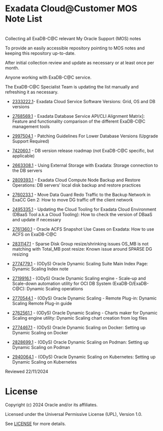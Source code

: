 # Exadata Cloud@Customer MOS Note List

# 
Collecting all ExaDB-C@C relevant My Oracle Support (MOS) notes

To provide an easily accessible repository pointing to MOS notes and keeping this repository up-to-date.

After initial collection review and update as necessary or at least once per month. 

Anyone working with ExaDB-C@C service.

The ExaDB-C@C Specialist Team is updating the list manually and refreshing it as necessary. 

- [2333222.1](https://support.oracle.com/epmos/faces/DocumentDisplay?id=2333222.1)- Exadata Cloud Service Software Versions: Grid, OS and DB versions
  
- [2768569.1](https://support.oracle.com/epmos/faces/DocumentDisplay?id=2768569.1) - Exadata Database Service API/CLI Alignment Matrix]: Feature and functionality comparison of the different ExaDB-C@C management tools

- [2997504.1](https://support.oracle.com/epmos/faces/DocumentDisplay?id=2997504.1) - Patching Guidelines For Lower Database Versions (Upgrade Support Required) 

- [742060.1](https://support.oracle.com/epmos/faces/DocumentDisplay?id=742060.1) - DB version release roadmap (not ExaDB-C@C specific, but applicable)
  
- [2663308.1](https://support.oracle.com/epmos/faces/DocumentDisplay?id=2663308.1) - Using External Storage with Exadata: Storage connection to the DB servers 
  
- [2809393.1](https://support.oracle.com/epmos/faces/DocumentDisplay?id=2809393.1) - Exadata Cloud Compute Node Backup and Restore Operations: DB servers' local disk backup and restore practices

- [2760233.1](https://support.oracle.com/epmos/faces/DocumentDisplay?id=2760233.1) - Move Data Guard Redo Traffic to the Backup Network in ExaCC Gen 2: How to move DG traffic off the client network

- [2495335.1](https://support.oracle.com/epmos/faces/DocumentDisplay?id=2495335.1) - Updating the Cloud Tooling for Exadata Cloud Environment (DBaaS Tool a.k.a Cloud Tooling): How to check the version of DBaaS and update if necessary

- [2761360.1](https://support.oracle.com/epmos/faces/DocumentDisplay?id=2761360.1) - Oracle ACFS Snapshot Use Cases on Exadata: How to use ACFS on ExaDB-C@C

- [2831147.1](https://support.oracle.com/epmos/faces/DocumentDisplay?id=2831147.1) - Sparse Disk Group resize/shrinking issues OS_MB is not matching with Total_MB post resize: Known issue around SPARSE DG resizing

- [2774779.1](https://support.oracle.com/epmos/faces/DocumentDisplay?id=2774779.1) - (ODyS) Oracle Dynamic Scaling Suite Main Index Page: Dynamic Scaling Index note

- [2719916.1](https://support.oracle.com/epmos/faces/DocumentDisplay?id=2719916.1) - (ODyS) Oracle Dynamic Scaling engine - Scale-up and Scale-down automation utility for OCI DB System (ExaDB-D/ExaDB-C@C): Dynamic Scaling operations 

- [2770544.1](https://support.oracle.com/epmos/faces/DocumentDisplay?id=2770544.1) - (ODyS) Oracle Dynamic Scaling - Remote Plug-in: Dynamic Scaling Remote Plug-in guide

- [2762561.1](https://support.oracle.com/epmos/faces/DocumentDisplay?id=2762561.1) - (ODyS) Oracle Dynamic Scaling - Charts maker for Dynamic Scaling engine utility: Dynamic Scaling chart creation from log files

- [2774467.1](https://support.oracle.com/epmos/faces/DocumentDisplay?id=2774467.1) - (ODyS) Oracle Dynamic Scaling on Docker: Setting up Dynamic Scaling on Docker

- [2828699.1](https://support.oracle.com/epmos/faces/DocumentDisplay?id=2828699.1) - (ODyS) Oracle Dynamic Scaling on Podman: Setting up Dynamic Scaling on Podman

- [2940064.1](https://support.oracle.com/epmos/faces/DocumentDisplay?id=2940064.1) - (ODyS) Oracle Dynamic Scaling on Kubernetes: Setting up Dynamic Scaling on Kubernetes

Reviewed 22/11/2024

# License

Copyright (c) 2024 Oracle and/or its affiliates.

Licensed under the Universal Permissive License (UPL), Version 1.0.

See [LICENSE](https://github.com/oracle-devrel/technology-engineering/blob/main/LICENSE) for more details.
